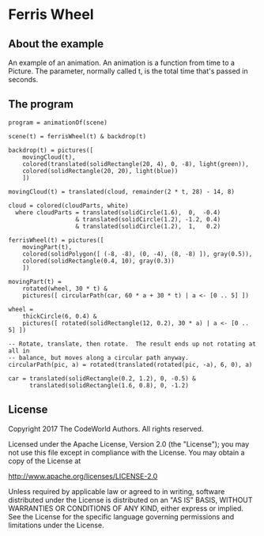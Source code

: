 Ferris Wheel
============

About the example
-----------------

An example of an animation.  An animation is a function from time to a
Picture.  The parameter, normally called t, is the total time that's passed
in seconds.

The program
-----------

    program = animationOf(scene)

    scene(t) = ferrisWheel(t) & backdrop(t)

    backdrop(t) = pictures([
        movingCloud(t),
        colored(translated(solidRectangle(20, 4), 0, -8), light(green)),
        colored(solidRectangle(20, 20), light(blue))
        ])

    movingCloud(t) = translated(cloud, remainder(2 * t, 28) - 14, 8)

    cloud = colored(cloudParts, white)
      where cloudParts = translated(solidCircle(1.6),  0,  -0.4)
                       & translated(solidCircle(1.2), -1.2, 0.4)
                       & translated(solidCircle(1.2),  1,   0.2)

    ferrisWheel(t) = pictures([
        movingPart(t),
        colored(solidPolygon([ (-8, -8), (0, -4), (8, -8) ]), gray(0.5)),
        colored(solidRectangle(0.4, 10), gray(0.3))
        ])

    movingPart(t) =
        rotated(wheel, 30 * t) &
        pictures([ circularPath(car, 60 * a + 30 * t) | a <- [0 .. 5] ])

    wheel =
        thickCircle(6, 0.4) &
        pictures([ rotated(solidRectangle(12, 0.2), 30 * a) | a <- [0 .. 5] ])

    -- Rotate, translate, then rotate.  The result ends up not rotating at all in
    -- balance, but moves along a circular path anyway.
    circularPath(pic, a) = rotated(translated(rotated(pic, -a), 6, 0), a)

    car = translated(solidRectangle(0.2, 1.2), 0, -0.5) &
          translated(solidRectangle(1.6, 0.8), 0, -1.2)

License
-------

Copyright 2017 The CodeWorld Authors. All rights reserved.

Licensed under the Apache License, Version 2.0 (the "License");
you may not use this file except in compliance with the License.
You may obtain a copy of the License at

  http://www.apache.org/licenses/LICENSE-2.0

Unless required by applicable law or agreed to in writing, software
distributed under the License is distributed on an "AS IS" BASIS,
WITHOUT WARRANTIES OR CONDITIONS OF ANY KIND, either express or implied.
See the License for the specific language governing permissions and
limitations under the License.
